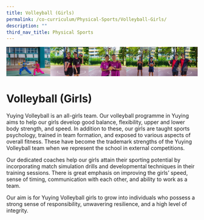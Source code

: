 ```yaml
---
title: Volleyball (Girls)
permalink: /co-curriculum/Physical-Sports/Volleyball-Girls/
description: ""
third_nav_title: Physical Sports
---
```

![cca-sport](/images/CCA/Collage-sport.jpg)

Volleyball (Girls)
==================

Yuying Volleyball is an all-girls team. Our volleyball programme in Yuying aims to help our girls develop good balance, flexibility, upper and lower body strength, and speed. In addition to these, our girls are taught sports psychology, trained in team formation, and exposed to various aspects of overall fitness. These have become the trademark strengths of the Yuying Volleyball team when we represent the school in external competitions.

  

Our dedicated coaches help our girls attain their sporting potential by incorporating match simulation drills and developmental techniques in their training sessions. There is great emphasis on improving the girls’ speed, sense of timing, communication with each other, and ability to work as a team.

  

Our aim is for Yuying Volleyball girls to grow into individuals who possess a strong sense of responsibility, unwavering resilience, and a high level of integrity.